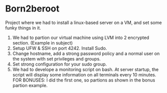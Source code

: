 # Born2beroot
Project where we had to install a linux-based server on a VM, and set some funky things in it.

1. We had to partion our virtual machine using LVM into 2 encrypted section. (Example in subject)
2. Setup UFW & SSH on port 4242. Install Sudo.
3. Change hostname, add a strong password policy and a normal user on the system with set privileges and groups. 
4. Set strong configuration for your sudo group.
5. We had to develope a monitoring script on bash. At server startup, the script will display some information on all terminals every 10 minutes.
FOR BONUSES: I did the first one, so partions as shown in the bonus partion example. 
